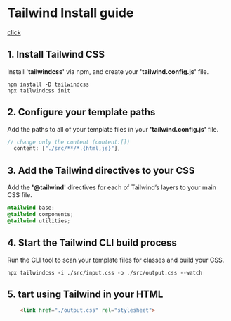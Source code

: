 # Tailwind Install guide
[click](https://tailwindcss.com/docs/installation)

## 1. Install Tailwind CSS
Install <b>'tailwindcss'</b> via npm, and create your <b>'tailwind.config.js'</b> file.
```Terminal
npm install -D tailwindcss
npx tailwindcss init
```
## 2. Configure your template paths

Add the paths to all of your template files in your <b>'tailwind.config.js'</b> file.

```js
// change only the content (content:[])
  content: ["./src/**/*.{html,js}"],

```
## 3. Add the Tailwind directives to your CSS
Add the <b>'@tailwind'</b> directives for each of Tailwind’s layers to your main CSS file.
``` css
@tailwind base;
@tailwind components;
@tailwind utilities;
```
## 4. Start the Tailwind CLI build process
Run the CLI tool to scan your template files for classes and build your CSS.
```Terminal
npx tailwindcss -i ./src/input.css -o ./src/output.css --watch
```
## 5. tart using Tailwind in your HTML
```html
    <link href="./output.css" rel="stylesheet">
```
